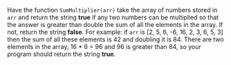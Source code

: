 Have the function ```SumMultiplier(arr)``` take the array of numbers stored in ```arr``` and return the string **true** if any two numbers can be multiplied so that the answer is greater than double the sum of all the elements in the array. If not, return the string **false**. For example: if ```arr``` is [2, 5, 6, -6, 16, 2, 3, 6, 5, 3] then the sum of all these elements is 42 and doubling it is 84. There are two elements in the array, 16 * 6 = 96 and 96 is greater than 84, so your program should return the string **true**.
